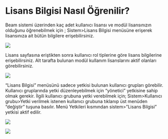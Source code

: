 # Lisans Bilgisi Nasıl Öğrenilir?

Beam sistemi üzerinden kaç adet kullanıcı lisansı ve modül lisansınızın olduğunu öğrenebilmek için ;
Sistem>Lisans Bilgisi menüsüne erişerek lisansınıza ait bütün bilgilere erişebilirsiniz.


![](https://docsbimser.blob.core.windows.net/imagecontainer/mupload-27ace8c8-70ea-447e-a9c6-d7c1e1bc7cb1.png)

Lisans sayfasına eriştikten sonra kullanıcı rol tiplerine göre lisans bilgilerine erişebilirsiniz.
Alt tarafta bulunan modül kullanım lisanslarını aktif olanları görebilirsiniz.


![](https://docsbimser.blob.core.windows.net/imagecontainer/mupload-a0bbfd92-e886-406d-b429-43828f4d09d3.png)

“Lisans Bilgisi” menüsünü sadece yetkisi bulunan kullanıcı grupları görebilir. Kullanıcı gruplarında yetki düzenleyebilmek için “yönetici” yetkisine sahip olmak gerekir.
İlgili kullanıcı grubuna yetki verebilmek için;
Sistem>Kullanıcı grubu>Yetki verilmek istenen kullanıcı grubuna tıklanıp üst menüden “değiştir” tuşuna basılır. Menü Yetkileri kısmından sistem>”Lisans Bilgisi” yetkisi aktif edilir.


![](https://docsbimser.blob.core.windows.net/imagecontainer/mupload-a18c8eff-adda-4708-bd7a-a23f7547daf8.png)

![](https://docsbimser.blob.core.windows.net/imagecontainer/mupload-2fe21eba-7f83-4a6b-97c2-28fbaad001e6.png)